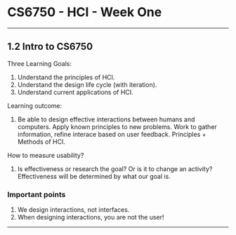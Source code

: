 # CS6750 - HCI - Week One
---
## 1.2 Intro to CS6750
Three Learning Goals:
1. Understand the principles of HCI.
2. Understand the design life cycle (with iteration).
3. Understand current applications of HCI.

Learning outcome:
1. Be able to design effective interactions between humans and computers. Apply known principles to new problems. Work to gather information, refine interace based on user feedback. Principles + Methods of HCI.

How to measure usability?
1. Is effectiveness or research the goal? Or is it to change an activity? Effectiveness will be determined by what our goal is.

### Important points
1. We design interactions, not interfaces.
2. When designing interactions, you are not the user!

---